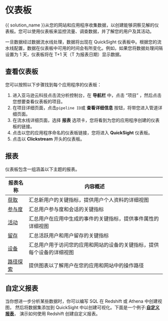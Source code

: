 # 仪表板

{{ solution_name }}从您的网站和应用程序收集数据，以创建能够洞察见解的仪表板。您可以使用仪表板来监控流量、调查数据，并了解您的用户及其活动。

一旦数据经过数据流水线处理，数据将出现在 QuickSight 仪表板中。根据您的流水线配置，数据在仪表板中可用的时间会有所变化。例如，如果您将数据处理间隔设置为
1 天，仪表板将在 T+1 天（T 为报表日期）显示数据。

## 查看仪表板

您可以按照以下步骤找到每个应用程序的仪表板：

1. 进入亚马逊云科技点击流分析控制台，在 **导航栏** 中，点击 “项目” ，然后点击您想要查看仪表板的项目。
2. 在项目详细页面，点击`pipeline ID`或 **查看详细信息** 按钮，将带您进入管道详细页面。
3. 在流水线详细页面，选择 **报表** 选项卡，您将看到为您的应用程序创建的仪表板的链接。
4. 点击以您的应用程序命名的仪表板链接，您将进入 **QuickSight** 仪表板。
5. 点击以 **Clickstream** 开头的仪表板。

## 报表

仪表板包含一组涵盖以下主题的报表。

| 报表名称                 | 内容概述                                |
|-----------------------|-------------------------------------|
| [获取](./acquisition.md) | 汇总新用户的关键指标，提供用户个人资料的详细视图            |
| [参与度](./engagement.md) | 汇总用户参与度和会话的关键指标                     |
| [活动](./activity.md)  | 汇总用户在应用中生成的事件的关键指标，提供事件属性的详细视图      |
| [留存](./retention.md) | 汇总活跃用户和用户留存的关键指标                    |
| [设备](./device.md)   | 汇总用户用于访问您的应用和网站的设备的关键指标，提供每个设备的详细视图 |
| [路径探索](./path.md)    | 提供图表以了解用户在您的应用和网站中的操作路径          |

## 自定义报表

当你想进一步分析某些数据时，你可以编写 SQL 在 Redshift 或 Athena 中创建视图，
然后将数据集添加到 QuickSight 中以创建可视化。下面是一个例子:[**自定义报表**](./custom-analysis.md)，
演示如何使用 Redshift 创建自定义报表。